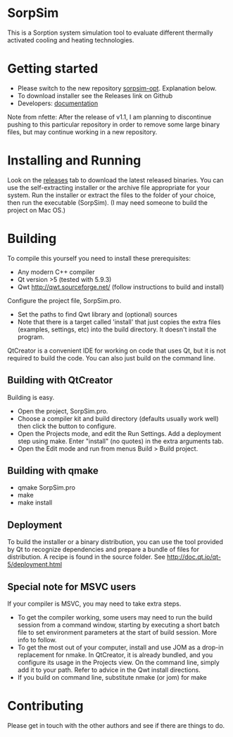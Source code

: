 # SorpSim

This is a Sorption system simulation tool to evaluate different thermally
activated cooling and heating technologies.

# Getting started

* Please switch to the new repository [sorpsim-opt](https://github.com/nfette/sorpsim-opt).
  Explanation below.
* To download installer see the Releases link on Github
* Developers: [documentation](http://www.public.asu.edu/~nfette/SorpSim/latest/)

Note from nfette: After the release of v1.1, I am planning to discontinue 
pushing to this particular repository in order to remove some large binary
files, but may continue working in a new repository.


# Installing and Running

Look on the [releases](https://github.com/nfette/SorpSim/releases)
tab to download the latest released binaries.
You can use the self-extracting installer or the archive file appropriate for
your system. Run the installer or extract the files to the folder of your
choice, then run the executable (SorpSim).
(I may need someone to build the project on Mac OS.)

# Building

To compile this yourself you need to install these prerequisites:

* Any modern C++ compiler
* Qt version >5 (tested with 5.9.3)
* Qwt http://qwt.sourceforge.net/ (follow instructions to build and install)

Configure the project file, SorpSim.pro.

* Set the paths to find Qwt library and (optional) sources
* Note that there is a target called 'install' that just copies the extra files
  (examples, settings, etc) into the build directory. It doesn't install the program.

QtCreator is a convenient IDE for working on code that uses Qt, but it is not
required to build the code. You can also just build on the command line.

## Building with QtCreator

Building is easy.
* Open the project, SorpSim.pro.
* Choose a compiler kit and build directory (defaults usually work well) then
click the button to configure.
* Open the Projects mode, and edit the Run Settings. Add a deployment step using
make. Enter "install" (no quotes) in the extra arguments tab.
* Open the Edit mode and run from menus Build > Build project.

## Building with qmake

* qmake SorpSim.pro
* make
* make install

## Deployment

To build the installer or a binary distribution, you can use the tool provided
by Qt to recognize dependencies and prepare a bundle of files for distribution.
A recipe is found in the source folder.
See http://doc.qt.io/qt-5/deployment.html

## Special note for MSVC users

If your compiler is MSVC, you may need to take extra steps.

* To get the compiler working, some users may need to run the build session from
a command window, starting by executing a short batch file to set environment
parameters at the start of build session. More info to follow.
* To get the most out of your computer, install and use JOM as a drop-in
replacement for nmake. In QtCreator, it is already bundled, and you configure
its usage in the Projects view. On the command line, simply add it to your path.
Refer to advice in the Qwt install directions.
* If you build on command line, substitute nmake (or jom) for make

# Contributing

Please get in touch with the other authors and see if there are things to do.
